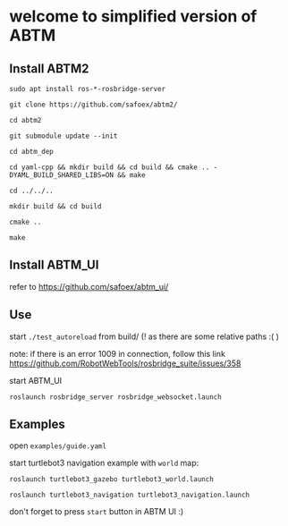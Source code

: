 # welcome to simplified version of ABTM

## Install ABTM2

`sudo apt install ros-*-rosbridge-server`

`git clone https://github.com/safoex/abtm2/`

`cd abtm2`

`git submodule update --init`

`cd abtm_dep`

`cd yaml-cpp && mkdir build && cd build && cmake .. -DYAML_BUILD_SHARED_LIBS=ON && make`

`cd ../../..`

`mkdir build && cd build`

`cmake .. `

`make`

## Install ABTM_UI

refer to https://github.com/safoex/abtm_ui/

## Use

start `./test_autoreload` from build/ (! as there are some relative paths :( )

note: if there is an error 1009 in connection, follow this link https://github.com/RobotWebTools/rosbridge_suite/issues/358

start ABTM_UI

`roslaunch rosbridge_server rosbridge_websocket.launch`

## Examples

open `examples/guide.yaml`

start turtlebot3 navigation example with `world` map:

`roslaunch turtlebot3_gazebo turtlebot3_world.launch`

`roslaunch turtlebot3_navigation turtlebot3_navigation.launch `



don't forget to press `start` button in ABTM UI :)
